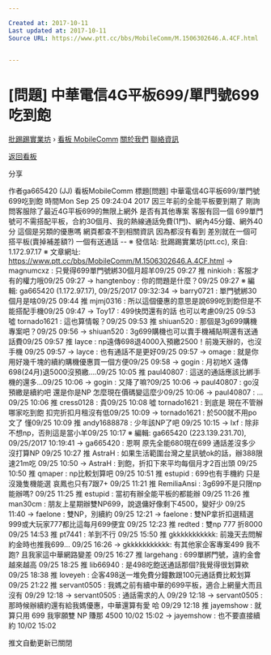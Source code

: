 ```yaml
---

Created at: 2017-10-11
Last updated at: 2017-10-11
Source URL: https://www.ptt.cc/bbs/MobileComm/M.1506302646.A.4CF.html


---
```


# [問題] 中華電信4G平板699/單門號699吃到飽


[批踢踢實業坊](https://www.ptt.cc/) › [看板 MobileComm](https://www.ptt.cc/bbs/MobileComm/index.html) [關於我們](https://www.ptt.cc/about.html) [聯絡資訊](https://www.ptt.cc/contact.html)

[返回看板](https://www.ptt.cc/bbs/MobileComm/index.html)

分享

作者ga665420 (JJ)
看板MobileComm
標題\[問題\] 中華電信4G平板699/單門號699吃到飽
時間Mon Sep 25 09:24:04 2017
因三年前的全能平板要到期了 剛詢問客服除了最近4G平板699的無限上網外 是否有其他專案 客服有回一個 699單門號可不需搭配平板，合約30個月、我的熱線通話免費(1門)、網內45分鐘、網外40 分 這個是另類的優惠嗎 網頁都查不到相關資訊 因為都沒有看到 差別就在一個可搭平板(賣掉補差額?) 一個有送通話 -- ※ 發信站: 批踢踢實業坊(ptt.cc), 來自: 1.172.97.17 ※ 文章網址: <https://www.ptt.cc/bbs/MobileComm/M.1506302646.A.4CF.html>
→ magnumcxz : 只覺得699單門號綁30個月超羊09/25 09:27
推 ninkioh : 客服才有的權力哦09/25 09:27
→ hangtenboy : 你的問題是什麼？09/25 09:27
※ 編輯: ga665420 (1.172.97.17), 09/25/2017 09:32:34
→ barry0721 : 單門號綁30個月是啥09/25 09:44
推 mjmj0316 : 所以這個優惠的意思是說699吃到飽但是不能搭配手機09/25 09:47
→ Toy17 : 499快閃還有的話 也可以考慮09/25 09:53
噓 tornado1621 : 這也算情報？09/25 09:53
推 shiuan520 : 那個是3g699購機專案吧？09/25 09:56
→ shiuan520 : 3g699購機也可以賣手機補貼啊還有送通話費09/25 09:57
推 layce : np遠傳698退4000入預繳2500！前幾天辦的，也沒手機 09/25 09:57
→ layce : 也有通話不是更好09/25 09:57
→ omage : 就是你用好幾千塊的續約購機優惠買一個方便09/25 09:58
→ gogin : 月初地X 遠傳698(24月)退5000沒預繳....09/25 10:05
推 paul40807 : 這送的通話應該比綁手機的還多…09/25 10:06
→ gogin : 又降了嘛?09/25 10:06
→ paul40807 : go沒預繳是續約吧 還是你是NP 怎麼現在價碼變這麼少09/25 10:06
→ paul40807 : …09/25 10:06
推 cress0128 : 貴09/25 10:08
噓 tornado1621 : 到底是 現在不管辦哪家吃到飽 扣完折扣月租沒有低09/25 10:09
→ tornado1621 : 於500就不用po文了 懂09/25 10:09
推 andy1688878 : 少年該NP了吧 09/25 10:15
→ lxf : 除非不想np，否則這是當小羊09/25 10:17
※ 編輯: ga665420 (223.139.231.70), 09/25/2017 10:19:41
→ ga665420 : 恩啊 原先全能680現在699 通話差沒多少 沒打算NP 09/25 10:27
推 AstraH : 如果生活範圍台灣之星訊號ok的話，辦388限速21m吃 09/25 10:50
→ AstraH : 到飽，折扣下來平均每個月才2百出頭 09/25 10:50
推 qmaper : np比較划算吧 09/25 10:51
推 estupid : 699也有手機約 只是沒幾隻機能選 哀鳳也只有7跟7+ 09/25 11:21
推 RemiliaAnsi : 3g699不是只限np能辦嗎? 09/25 11:25
推 estupid : 當初有辦全能平板的都能辦 09/25 11:26
推 man30cm : 朋友上星期辦雙NP699，說退傭好像剩下4500，變好少 09/25 11:40
→ faelone : 雙NP，別續約 09/25 12:21
→ faelone : 雙NP拿折扣選精選999或大玩家777都比這每月699便宜 09/25 12:23
推 redted : 雙np 777 折8000 09/25 14:53
推 pt7441 : 羊到不行 09/25 15:50
推 gkkkkkkkkkkk: 前幾天去問解約金時也推我699... 09/25 16:26
→ gkkkkkkkkkkk: 有其他家企客專案499 我不跑? 且我家這中華網路變差 09/25 16:27
推 largehang : 699單綁門號，違約金會越來越高 09/25 18:25
推 lib66940 : 是498吃飽送通話那個?我覺得很划算欸 09/25 18:38
推 loveyeh : 企客498送一堆免費分鐘數跟100元通話費比較划算 09/25 21:22
推 servant0505 : 我媽之前有續中華的699平板，適合上網量大而且沒有 09/29 12:18
→ servant0505 : 通話需求的人 09/29 12:18
→ servant0505 : 那時候辦續約還有給我媽優惠，中華還算有愛 哈 09/29 12:18
推 jayemshow : 就算只用 699 我寧願雙 NP 賺那 4500 10/02 15:02
→ jayemshow : 也不要直接續約 10/02 15:02

推文自動更新已關閉

